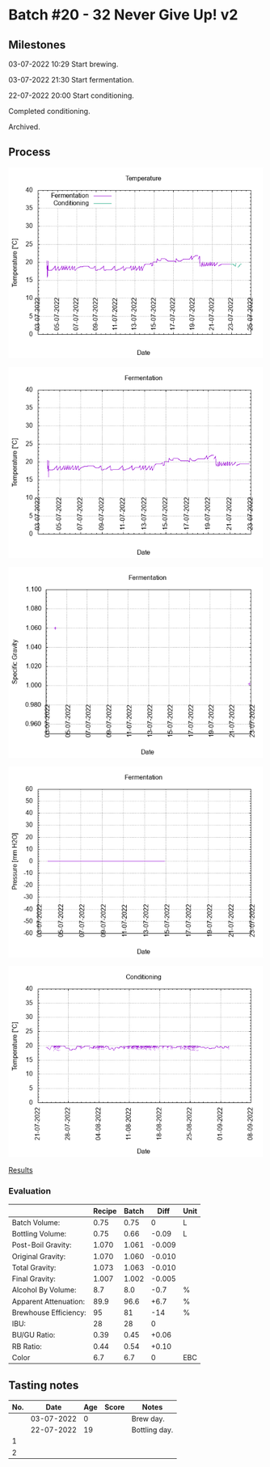 # Batch #20 - 32 Never Give Up! v2

## Milestones

03-07-2022 10:29 Start brewing.

03-07-2022 21:30 Start fermentation.

22-07-2022 20:00 Start conditioning.

Completed conditioning.

Archived.

## Process

![temperature](temperature.png)

![fermentation](fermentation.png)

![specific gravity](gravity.png)

![pressure](pressure.png)

![conditioning](conditioning.png)

[Results](./Batch_19_results.pdf)

### Evaluation

|                         | Recipe | Batch | Diff   | Unit |
|-------------------------|--------|-------|--------|------|
| Batch Volume:           | 0.75   | 0.75  | 0      | L    |
| Bottling Volume:        | 0.75   | 0.66  | -0.09  | L    |
| Post-Boil Gravity:      | 1.070  | 1.061 | -0.009 |      |
| Original Gravity:       | 1.070  | 1.060 | -0.010 |      |
| Total Gravity:          | 1.073  | 1.063 | -0.010 |      |
| Final Gravity:          | 1.007  | 1.002 | -0.005 |      |
| Alcohol By Volume:      | 8.7    | 8.0   | -0.7   | %    |
| Apparent Attenuation:   | 89.9   | 96.6  | +6.7   | %    |
| Brewhouse Efficiency:   | 95     | 81    | -14    | %    |
| IBU:                    | 28     | 28    | 0      |      |
| BU/GU Ratio:            | 0.39   | 0.45  | +0.06  |      |
| RB Ratio:               | 0.44   | 0.54  | +0.10  |      |
| Color                   | 6.7    | 6.7   | 0      | EBC  |

## Tasting notes

| No. | Date       | Age | Score | Notes |
|-----|------------|-----|-------|-------|
|     | 03-07-2022 |   0 |       | Brew day. |
|     | 22-07-2022 |  19 |       | Bottling day. |
|   1 |            |     |       |  |
|   2 |            |     |       |  |
